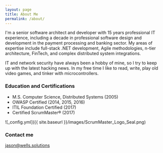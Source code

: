 ```yaml
---
layout: page
title: About Me
permalink: /about/
---
```


I'm a senior software architect and developer with 15 years professional IT experience, including a decade in professional software design and development in the payment processing and banking sector. My areas of expertise include full-stack .NET development, Agile methodologies, n-tier architecture, FinTech, and complex distributed system integrations.

IT and network security have always been a hobby of mine, so I try to keep up with the latest hacking news. In my free time I like to read, write, play old video games, and tinker with microcontrollers.

### Education and Certifications

 - M.S. Computer Science, Distributed Systems (2005)
 - OWASP Certified (2014, 2015, 2016)
 - ITIL Foundation Certified (2017)
 - Certified ScrumMaster&reg; (2017)

![_config.yml]({{ site.baseurl }}/images/ScrumMaster_Logo_Seal.png)

### Contact me

[jason@wells.solutions](mailto:jason@wells.solutions)